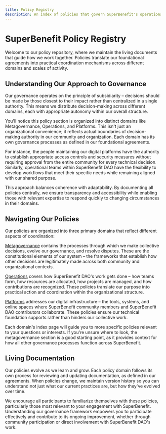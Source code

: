 ```yaml
---
title: Policy Registry
description: An index of policies that govern SuperBenefit's operations
---
```


# SuperBenefit Policy Registry

Welcome to our policy repository, where we maintain the living documents that guide how we work together. Policies translate our foundational agreements into practical coordination mechanisms across different domains and scales of activity.

## Understanding Our Approach to Governance

Our governance operates on the principle of subsidiarity – decisions should be made by those closest to their impact rather than centralized in a single authority. This means we distribute decision-making across different domains, each with appropriate autonomy within our overall structure.

You'll notice this policy section is organized into distinct domains like Metagovernance, Operations, and Platforms. This isn't just an organizational convenience; it reflects actual boundaries of decision-making authority in our community and organization. Each domain has its own governance processes as defined in our foundational agreements.

For instance, the people maintaining our digital platforms have the authority to establish appropriate access controls and security measures without requiring approval from the entire community for every technical decision. Similarly, operational teams within SuperBenefit DAO have the flexibility to develop workflows that meet their specific needs while remaining aligned with our shared purpose.

This approach balances coherence with adaptability. By documenting all policies centrally, we ensure transparency and accessibility while enabling those with relevant expertise to respond quickly to changing circumstances in their domains.

## Navigating Our Policies

Our policies are organized into three primary domains that reflect different aspects of coordination:

[Metagovernance](metagovernance/) contains the processes through which we make collective decisions, evolve our governance, and resolve disputes. These are the constitutional elements of our system – the frameworks that establish how other decisions are legitimately made across both community and organizational contexts.

[Operations](operations/) covers how SuperBenefit DAO's work gets done – how teams form, how resources are allocated, how projects are managed, and how contributions are recognized. These policies translate our purpose into practical action and coordination within the organizational structure.

[Platforms](platforms/) addresses our digital infrastructure – the tools, systems, and online spaces where SuperBenefit community members and SuperBenefit DAO contributors collaborate. These policies ensure our technical foundation supports rather than hinders our collective work.

Each domain's index page will guide you to more specific policies relevant to your questions or interests. If you're unsure where to look, the metagovernance section is a good starting point, as it provides context for how all other governance processes function across SuperBenefit.

## Living Documentation

Our policies evolve as we learn and grow. Each policy domain follows its own process for reviewing and updating documentation, as defined in our agreements. When policies change, we maintain version history so you can understand not just what our current practices are, but how they've evolved over time.

We encourage all participants to familiarize themselves with these policies, particularly those most relevant to your engagement with SuperBenefit. Understanding our governance framework empowers you to participate effectively and contribute to its ongoing improvement, whether through community participation or direct involvement with SuperBenefit DAO's work.
